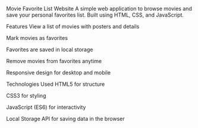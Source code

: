 Movie Favorite List Website
A simple web application to browse movies and save your personal favorites list.
Built using HTML, CSS, and JavaScript.

Features
View a list of movies with posters and details

Mark movies as favorites

Favorites are saved in local storage

Remove movies from favorites anytime

Responsive design for desktop and mobile

Technologies Used
HTML5 for structure

CSS3 for styling

JavaScript (ES6) for interactivity

Local Storage API for saving data in the browser